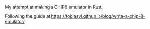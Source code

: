 My attempt at making a CHIP8 emulator in Rust.

Following the guide at https://tobiasvl.github.io/blog/write-a-chip-8-emulator/
